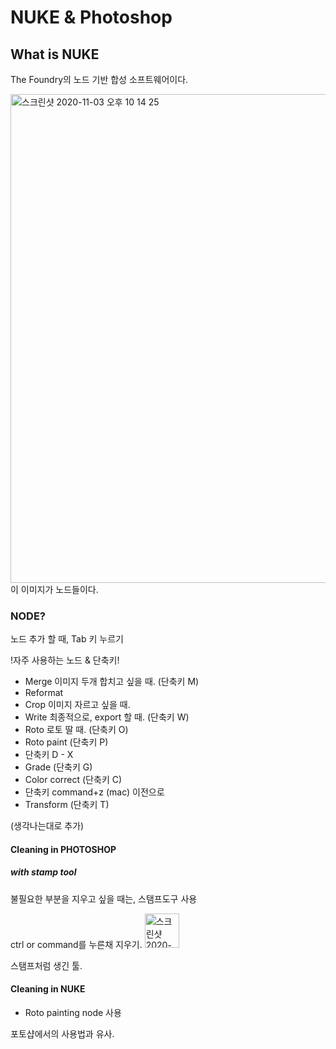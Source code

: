 # NUKE & Photoshop
## What is NUKE
The Foundry의 노드 기반 합성 소프트웨어이다.

<img width="782" alt="스크린샷 2020-11-03 오후 10 14 25" src="https://user-images.githubusercontent.com/70870803/97989789-6066c000-1e22-11eb-86b7-c60f5cba5c68.png">
이 이미지가 노드들이다.


### NODE?
노드 추가 할 때, Tab 키 누르기

!자주 사용하는 노드 & 단축키!
- Merge 이미지 두개 합치고 싶을 때. (단축키 M)
- Reformat 
- Crop 이미지 자르고 싶을 때.
- Write 최종적으로, export 할 때. (단축키 W)
- Roto 로토 딸 때. (단축키 O)
- Roto paint (단축키 P)
- 단축키 D - X
- Grade (단축키 G)
- Color correct (단축키 C)
- 단축키 command+z (mac) 이전으로
- Transform (단축키 T)

(생각나는대로 추가)

#### Cleaning in PHOTOSHOP
##### with stamp tool
불필요한 부분을 지우고 싶을 때는, 스탬프도구 사용

ctrl or command를 누른채 지우기.
<img width="55" alt="스크린샷 2020-11-03 오후 10 09 56" src="https://user-images.githubusercontent.com/70870803/97989765-580e8500-1e22-11eb-8778-6a78d1bb366a.png">

스탬프처럼 생긴 툴.

#### Cleaning in NUKE

- Roto painting node 사용

포토샵에서의 사용법과 유사.
